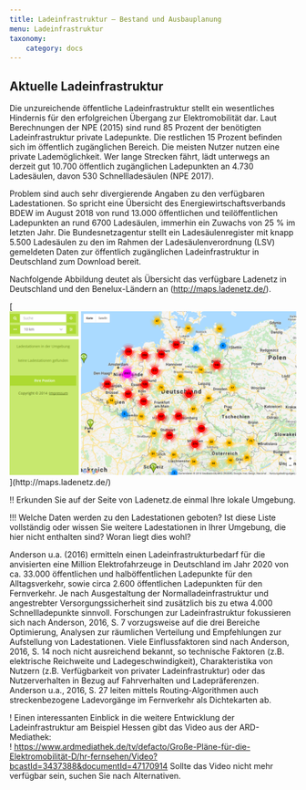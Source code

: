 ```yaml
---
title: Ladeinfrastruktur – Bestand und Ausbauplanung
menu: Ladeinfrastruktur
taxonomy:
    category: docs
---
```

## Aktuelle Ladeinfrastruktur

Die unzureichende öffentliche Ladeinfrastruktur stellt ein wesentliches Hindernis für den erfolgreichen Übergang zur Elektromobilität dar. Laut Berechnungen der NPE (2015) sind rund 85 Prozent der benötigten Ladeinfrastruktur private Ladepunkte. Die restlichen 15 Prozent befinden sich im öffentlich zugänglichen Bereich. Die meisten Nutzer nutzen eine private Lademöglichkeit. Wer lange Strecken fährt, lädt unterwegs an derzeit gut 10.700 öffentlich zugänglichen Ladepunkten an 4.730 Ladesäulen, davon 530 Schnellladesäulen (NPE 2017).

Problem sind auch sehr divergierende Angaben zu den verfügbaren Ladestationen. So spricht eine Übersicht des Energiewirtschaftsverbands BDEW im August 2018 von rund 13.000 öffentlichen und teilöffentlichen Ladepunkten an rund 6700 Ladesäulen, immerhin ein Zuwachs von 25 % im letzten Jahr. Die Bundesnetzagentur stellt ein Ladesäulenregister mit knapp 5.500 Ladesäulen zu den im Rahmen der Ladesäulenverordnung (LSV) gemeldeten Daten zur öffentlich zugänglichen Ladeinfrastruktur in Deutschland zum Download bereit.

Nachfolgende Abbildung deutet als Übersicht das verfügbare Ladenetz in Deutschland und den Benelux-Ländern an (http://maps.ladenetz.de/).

[![](ladenetz.png?classes=caption "Ladenetz DACH- und Benelux-Länder (Juni 2018) [http://maps.ladenetz.de/](http://maps.ladenetz.de/)")](http://maps.ladenetz.de/)

!! Erkunden Sie auf der Seite von Ladenetz.de einmal Ihre lokale Umgebung.

!!! Welche Daten werden zu den Ladestationen geboten? Ist diese Liste vollständig oder wissen Sie weitere Ladestationen in Ihrer Umgebung, die hier nicht enthalten sind? Woran liegt dies wohl?

Anderson u.a. (2016) ermitteln einen Ladeinfrastrukturbedarf für die anvisierten eine Million Elektrofahrzeuge in Deutschland im Jahr 2020 von ca. 33.000 öffentlichen und halböffentlichen Ladepunkte für den Alltagsverkehr, sowie circa 2.600 öffentlichen Ladepunkten für den Fernverkehr. Je nach Ausgestaltung der Normalladeinfrastruktur und angestrebter Versorgungssicherheit sind zusätzlich bis zu etwa 4.000 Schnellladepunkte sinnvoll.
Forschungen zur Ladeinfrastruktur fokussieren sich nach Anderson, 2016, S. 7 vorzugsweise auf die drei Bereiche Optimierung, Analysen zur räumlichen Verteilung und Empfehlungen zur Aufstellung von Ladestationen. Viele Einflussfaktoren sind nach Anderson, 2016, S. 14 noch nicht ausreichend bekannt, so technische Faktoren (z.B. elektrische Reichweite und Ladegeschwindigkeit), Charakteristika von Nutzern (z.B. Verfügbarkeit von privater Ladeinfrastruktur) oder das Nutzerverhalten in Bezug auf Fahrverhalten und Ladepräferenzen.
Anderson u.a., 2016, S. 27 leiten mittels Routing-Algorithmen auch streckenbezogene Ladevorgänge im Fernverkehr als Dichtekarten ab.

! Einen interessanten Einblick in die weitere Entwicklung der Ladeinfrastruktur am Beispiel Hessen gibt das Video aus der ARD-Mediathek: <br>
! https://www.ardmediathek.de/tv/defacto/Große-Pläne-für-die-Elektromobilität-D/hr-fernsehen/Video?bcastId=3437388&documentId=47170914 Sollte das Video nicht mehr verfügbar sein, suchen Sie nach Alternativen.
